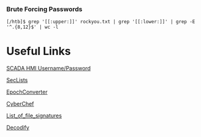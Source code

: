 ### Brute Forcing Passwords
```
[/htb]$ grep '[[:upper:]]' rockyou.txt | grep '[[:lower:]]' | grep -E '^.{8,12}$' | wc -l
```
# Useful Links

[SCADA HMI Username/Password](https://www.192-168-1-1-ip.co/router/advantech/advantech-webaccess-browser-based-hmi-and-scada-software/11215/)

[SecLists](https://github.com/danielmiessler/SecLists)

[EpochConverter](https://www.epochconverter.com/)

[CyberChef](https://gchq.github.io/)

[List_of_file_signatures](https://en.wikipedia.org/wiki/List_of_file_signatures) 

[Decodify](https://github.com/s0md3v/Decodify)

